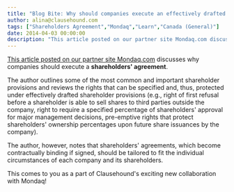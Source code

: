 ```yaml
---
title: "Blog Bite: Why should companies execute an effectively drafted shareholders' agreement?"
author: alina@clausehound.com
tags: ["Shareholders Agreement","Mondaq","Learn","Canada (General)"]
date: 2014-04-03 00:00:00
description: "This article posted on our partner site Mondaq.com discusses why companies should execute a shareholders' agreement."
---
```


[This article posted on our partner site Mondaq.com](http://www.mondaq.com/canada/x/304372/Shareholders/Should+Your+Company+Have+A+Shareholder+Agreement) discusses why companies should execute a **shareholders' agreement**.

The author outlines some of the most common and important shareholder provisions and reviews the rights that can be specified and, thus, protected under effectively drafted shareholder provisions (e.g., right of first refusal before a shareholder is able to sell shares to third parties outside the company, right to require a specified percentage of shareholders' approval for major management decisions, pre-emptive rights that protect shareholders' ownership percentages upon future share issuances by the company).

The author, however, notes that shareholders' agreements, which become contractually binding if signed, should be tailored to fit the individual circumstances of each company and its shareholders.

This comes to you as a part of Clausehound's exciting new collaboration with Mondaq!
